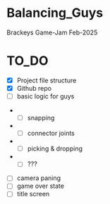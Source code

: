 # Balancing_Guys
Brackeys Game-Jam Feb-2025

# TO_DO
- [x] Project file structure
- [x] Github repo
- [ ] basic logic for guys 
- - [ ] snapping
- - [ ] connector joints
- - [ ] picking & dropping
- - [ ] ???
- [ ] camera paning 
- [ ] game over state
- [ ] title screen
